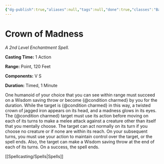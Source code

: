 ```yaml
---
{"dg-publish":true,"aliases":null,"tags":null,"done":true,"classes":"Bard, Sorcerer, Warlock, Wizard,","spellLevel":2,"school":"Enchantment","source":"PHB","permalink":"/spells/crown-of-madness/","dgHomeLink":false,"dgPassFrontmatter":true}
---
```


# Crown of Madness
*A 2nd Level Enchantment Spell.*

**Casting Time:** 1 Action

**Range:** Point, 120 Feet

**Components:** V S 

**Duration:** Timed, 1 Minute

One humanoid of your choice that you can see within range must succeed on a Wisdom saving throw or become {@condition charmed} by you for the duration. While the target is {@condition charmed} in this way, a twisted crown of jagged iron appears on its head, and a madness glows in its eyes.
The {@condition charmed} target must use its action before moving on each of its turns to make a melee attack against a creature other than itself that you mentally choose. The target can act normally on its turn if you choose no creature or if none are within its reach.
On your subsequent turns, you must use your action to maintain control over the target, or the spell ends. Also, the target can make a Wisdom saving throw at the end of each of its turns. On a success, the spell ends.

[[Spellcasting/Spells|Spells]]